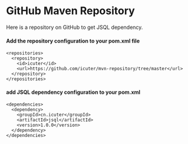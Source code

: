 GitHub Maven Repository
====

Here is a repository on GitHub to get JSQL dependency.

#### Add the repository configuration to your pom.xml file
```text
<repositories>
  <repository>
    <id>icuter</id>
    <url>https://github.com/icuter/mvn-repository/tree/master</url>
  </repository>
</repositories>
```

#### add JSQL dependency configuration to your pom.xml
```text
<dependencies>
  <dependency>
    <groupId>cn.icuter</groupId>
    <artifactId>jsql</artifactId>
    <version>1.0.0</version>
  </dependency>
</dependencies>
```